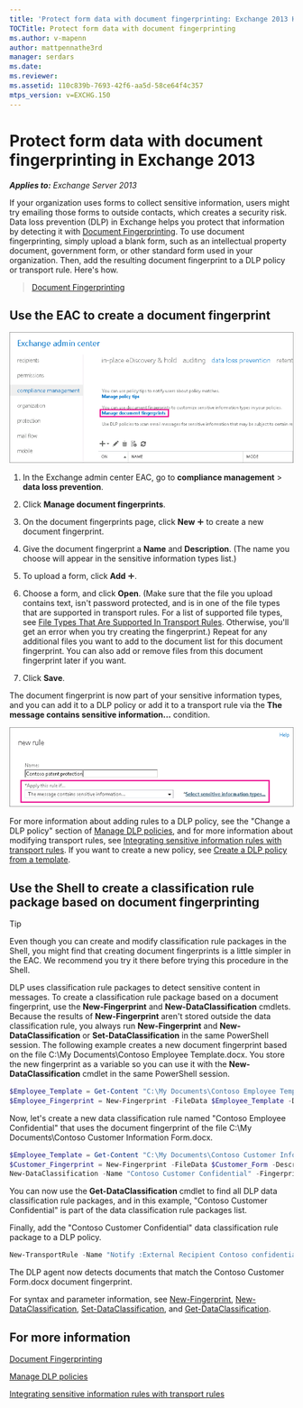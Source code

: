 ```yaml
---
title: 'Protect form data with document fingerprinting: Exchange 2013 Help'
TOCTitle: Protect form data with document fingerprinting
ms.author: v-mapenn
author: mattpennathe3rd
manager: serdars
ms.date:
ms.reviewer:
ms.assetid: 110c839b-7693-42f6-aa5d-58ce64f4c357
mtps_version: v=EXCHG.150
---
```


# Protect form data with document fingerprinting in Exchange 2013

_**Applies to:** Exchange Server 2013_

If your organization uses forms to collect sensitive information, users might try emailing those forms to outside contacts, which creates a security risk. Data loss prevention (DLP) in Exchange helps you protect that information by detecting it with [Document Fingerprinting](overview-of-document-fingerprinting-in-exchange.md). To use document fingerprinting, simply upload a blank form, such as an intellectual property document, government form, or other standard form used in your organization. Then, add the resulting document fingerprint to a DLP policy or transport rule. Here's how.

> [Document Fingerprinting](https://www.microsoft.com/videoplayer/embed/0f803e16-397a-4b83-8a85-06cd4264aaca?autoplay=false)

## Use the EAC to create a document fingerprint

![Path to Document Fingerprinting in EAC highlighted](images/EAC_Compliance_Management_DLP.png)

1. In the Exchange admin center EAC, go to **compliance management** \> **data loss prevention**.

2. Click **Manage document fingerprints**.

3. On the document fingerprints page, click **New** ![Add Icon](images/ITPro_EAC_AddIcon.gif) to create a new document fingerprint.

4. Give the document fingerprint a **Name** and **Description**. (The name you choose will appear in the sensitive information types list.)

5. To upload a form, click **Add** ![Add Icon](images/ITPro_EAC_AddIcon.gif).

6. Choose a form, and click **Open**. (Make sure that the file you upload contains text, isn't password protected, and is in one of the file types that are supported in transport rules. For a list of supported file types, see [File Types That Are Supported In Transport Rules](https://technet.microsoft.com/library/874d1c78-a8ec-4938-b388-d3208c2fa971.aspx). Otherwise, you'll get an error when you try creating the fingerprint.) Repeat for any additional files you want to add to the document list for this document fingerprint. You can also add or remove files from this document fingerprint later if you want.

7. Click **Save**.

The document fingerprint is now part of your sensitive information types, and you can add it to a DLP policy or add it to a transport rule via the **The message contains sensitive information...** condition.

!["Apply this rule if" condition highlighted](images/EAC_Compliance_Management_DLP_new_rule.png)

For more information about adding rules to a DLP policy, see the "Change a DLP policy" section of [Manage DLP policies](manage-dlp-policies-exchange-2013-help.md), and for more information about modifying transport rules, see [Integrating sensitive information rules with transport rules](integrate-sensitive-information-rules-exchange-2013-help.md). If you want to create a new policy, see [Create a DLP policy from a template](create-dlp-policy-from-template-exchange-2013-help.md).

## Use the Shell to create a classification rule package based on document fingerprinting

> [!TIP]
> Even though you can create and modify classification rule packages in the Shell, you might find that creating document fingerprints is a little simpler in the EAC. We recommend you try it there before trying this procedure in the Shell.

DLP uses classification rule packages to detect sensitive content in messages. To create a classification rule package based on a document fingerprint, use the **New-Fingerprint** and **New-DataClassification** cmdlets. Because the results of **New-Fingerprint** aren't stored outside the data classification rule, you always run **New-Fingerprint** and **New-DataClassification** or **Set-DataClassification** in the same PowerShell session. The following example creates a new document fingerprint based on the file C:\My Documents\Contoso Employee Template.docx. You store the new fingerprint as a variable so you can use it with the **New-DataClassification** cmdlet in the same PowerShell session.

```powershell
$Employee_Template = Get-Content "C:\My Documents\Contoso Employee Template.docx" -Encoding byte
$Employee_Fingerprint = New-Fingerprint -FileData $Employee_Template -Description "Contoso Employee Template"
```

Now, let's create a new data classification rule named "Contoso Employee Confidential" that uses the document fingerprint of the file C:\My Documents\Contoso Customer Information Form.docx.

```powershell
$Employee_Template = Get-Content "C:\My Documents\Contoso Customer Information Form.docx" -Encoding byte
$Customer_Fingerprint = New-Fingerprint -FileData $Customer_Form -Description "Contoso Customer Information Form"
New-DataClassification -Name "Contoso Customer Confidential" -Fingerprints $Customer_Fingerprint -Description "Message contains Contoso customer information."
```

You can now use the **Get-DataClassification** cmdlet to find all DLP data classification rule packages, and in this example, "Contoso Customer Confidential" is part of the data classification rule packages list.

Finally, add the "Contoso Customer Confidential" data classification rule package to a DLP policy.

```powershell
New-TransportRule -Name "Notify :External Recipient Contoso confidential" -NotifySender NotifyOnly -Mode Enforce -SentToScope NotInOrganization -MessageContainsDataClassification @{Name=" Contoso Customer Confidential"}

```

The DLP agent now detects documents that match the Contoso Customer Form.docx document fingerprint.

For syntax and parameter information, see [New-Fingerprint](https://docs.microsoft.com/powershell/module/exchange/policy-and-compliance-dlp/new-fingerprint), [New-DataClassification](https://docs.microsoft.com/powershell/module/exchange/policy-and-compliance-dlp/new-dataclassification), [Set-DataClassification](https://docs.microsoft.com/powershell/module/exchange/policy-and-compliance-dlp/set-dataclassification), and [Get-DataClassification](https://technet.microsoft.com/library/7f1daf42-8805-4313-831c-f473ddfd6371.aspx).

## For more information

[Document Fingerprinting](overview-of-document-fingerprinting-in-exchange.md)

[Manage DLP policies](manage-dlp-policies-exchange-2013-help.md)

[Integrating sensitive information rules with transport rules](integrate-sensitive-information-rules-exchange-2013-help.md)
